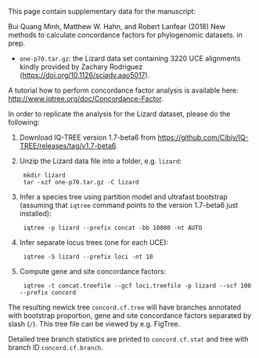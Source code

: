 This page contain supplementary data for the manuscript:

Bui Quang Minh, Matthew W. Hahn, and Robert Lanfear (2018) New methods to calculate concordance factors for phylogenomic datasets. in prep.


* `one-p70.tar.gz`: the Lizard data set containing 3220 UCE alignments kindly provided by Zachary Rodriguez (<https://doi.org/10.1126/sciadv.aao5017>).

A tutorial how to perform concordance factor analysis is available here: <http://www.iqtree.org/doc/Concordance-Factor>.

In order to replicate the analysis for the Lizard dataset, please do the following:

1. Download IQ-TREE version 1.7-beta6 from <https://github.com/Cibiv/IQ-TREE/releases/tag/v1.7-beta6>.
2. Unzip the Lizard data file into a folder, e.g. `lizard`:

		mkdir lizard
		tar -xzf one-p70.tar.gz -C lizard
3. Infer a species tree using partition model and ultrafast bootstrap (assuming that `iqtree` command points to the version 1.7-beta6 just installed):

		iqtree -p lizard --prefix concat -bb 10000 -nt AUTO
4. Infer separate locus trees (one for each UCE):

		iqtree -S lizard --prefix loci -nt 10
5. Compute gene and site concordance factors:

		iqtree -t concat.treefile --gcf loci.treefile -p lizard --scf 100 --prefix concord
		

		
The resulting newick tree `concord.cf.tree` will have branches annotated with bootstrap proportion, gene and site concordance factors separated by  slash (`/`). This tree file can be viewed by e.g. FigTree.

Detailed tree branch statistics are printed to `concord.cf.stat` and tree with branch ID `concord.cf.branch`.
